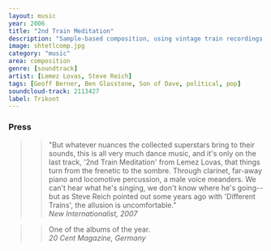 ```yaml
---
layout: music
year: 2006
title: "2nd Train Meditation"
description: "Sample-based composition, using vintage train recordings a la Steve Reich"
image: shtetlcomp.jpg
category: "music"
area: composition
genre: [soundtrack]
artist: [Lemez Lovas, Steve Reich]
tags: [Geoff Berner, Ben Glasstone, Son of Dave, political, pop]
soundcloud-track: 2113427
label: Trikont
---
```

<h3>Press</h3>

>> "But whatever nuances the collected superstars bring to their sounds, this is all very much dance music, and it's only on the last track, '2nd Train Meditation' from Lemez Lovas, that things turn from the frenetic to the sombre. Through clarinet, far-away piano and locomotive percussion, a male voice meanders. We can't hear what he's singing, we don't know where he's going--but as Steve Reich pointed out some years ago with 'Different Trains', the allusion is uncomfortable."  
<em>New Internationalist, 2007</em>

>> One of the albums of the year.  
<em>20 Cent Magazine, Germany</em>

